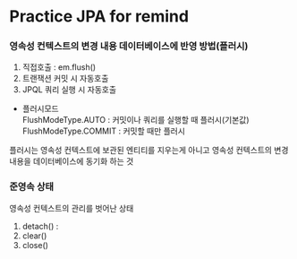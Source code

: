 # Practice JPA for remind

### 영속성 컨텍스트의 변경 내용 데이터베이스에 반영 방법(플러시)
1) 직접호출 : em.flush()  
2) 트랜잭션 커밋 시 자동호출  
3) JPQL 쿼리 실행 시 자동호출  
* 플러시모드  
FlushModeType.AUTO : 커밋이나 쿼리를 실행할 때 플러시(기본값)  
FlushModeType.COMMIT : 커밋할 때만 플러시  

플러시는 영속성 컨텍스트에 보관된 엔티티를 지우는게 아니고 영속성 컨텍스트의 변경 내용을 데이터베이스에 동기화 하는 것  
  
### 준영속 상태
영속성 컨텍스트의 관리를 벗어난 상태
  
1. detach() : 
2. clear()
3. close()